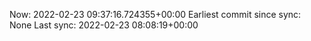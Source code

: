 Now: 2022-02-23 09:37:16.724355+00:00 Earliest commit since sync: None Last sync: 2022-02-23 08:08:19+00:00
